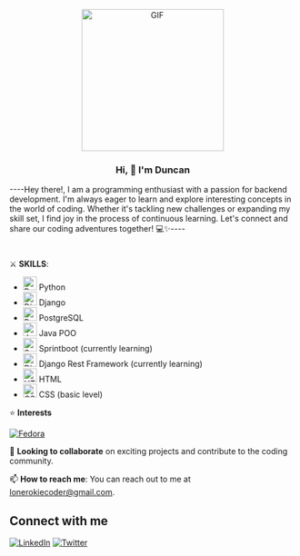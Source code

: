 <p align="center">
  <a href="https://giphy.com/gifs/glitch-matrix-cat-wwg1suUiTbCY8H8vIA">
    <img src="https://media.giphy.com/media/wwg1suUiTbCY8H8vIA/giphy-downsized-large.gif" alt="GIF" width="250" height="250">
  </a>
</p>

**<h3 align="center">Hi, 👋 I'm Duncan</h3>**
<p>
----Hey there!, I am a programming enthusiast with a passion for backend development. I'm always eager to learn and explore interesting concepts in the world of coding. Whether it's tackling new challenges or expanding my skill set, I find joy in the process of continuous learning. Let's connect and share our coding adventures together! 💻✨----
</p>
<h1></h1>

⚔️ **SKILLS**:

<ul>
  <li><img src="https://img.icons8.com/color/32/000000/python.png" alt="Python" height="24"> Python</li>
  <li><img src="https://img.icons8.com/color/32/000000/django.png" alt="Django" height="24"> Django</li>
  <li><img src="https://w7.pngwing.com/pngs/396/90/png-transparent-postgresql-database-logo-computer-icons-replication-software-developer-miscellaneous-blue-mammal-thumbnail.png" alt="PostgreSQL" height="24"> PostgreSQL</li>
  <li><img src="https://img.icons8.com/color/32/000000/java-coffee-cup-logo.png" alt="Java" height="24"> Java POO</li>
  <li><img src="https://img.icons8.com/color/32/000000/spring-logo.png" alt="Spring Boot" height="24"> Sprintboot (currently learning)</li>
  <li><img src="https://img.icons8.com/color/32/000000/django.png" alt="Django Rest Framework" height="24"> Django Rest Framework (currently learning)</li>
  <li><img src="https://img.icons8.com/color/32/000000/html-5.png" alt="HTML" height="24"> HTML</li>
  <li><img src="https://img.icons8.com/color/32/000000/css3.png" alt="CSS" height="24"> CSS (basic level)</li>
</ul>

⭐️ **Interests**

[![Fedora](https://upload.wikimedia.org/wikipedia/commons/thumb/3/3f/Fedora_logo.svg/120px-Fedora_logo.svg.png)](https://getfedora.org/)

🤝 **Looking to collaborate** on exciting projects and contribute to the coding community.

📫 **How to reach me**: You can reach out to me at lonerokiecoder@gmail.com.


## Connect with me
[![LinkedIn](https://img.icons8.com/color/48/000000/linkedin.png)](https://www.linkedin.com/in/duncan-morera-perez-6646b3251/)
[![Twitter](https://img.icons8.com/color/48/000000/twitter.png)](https://twitter.com/LoneROKIECoder)

<!---
LoneROKIE/LoneROKIE is a ✨ special ✨ repository because its `README.md` (this file) appears on your GitHub profile.
You can click the Preview link to take a look at your changes.
--->
